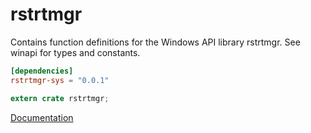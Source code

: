 # rstrtmgr #
Contains function definitions for the Windows API library rstrtmgr. See winapi for types and constants.

```toml
[dependencies]
rstrtmgr-sys = "0.0.1"
```

```rust
extern crate rstrtmgr;
```

[Documentation](https://retep998.github.io/doc/rstrtmgr/)
